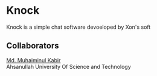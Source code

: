 # Knock
Knock is a simple chat software devoeloped by Xon's soft

## Collaborators 
</b><a href ="">Md. Muhaiminul Kabir</a></b><br>
Ahsanullah University Of Science and Technology
